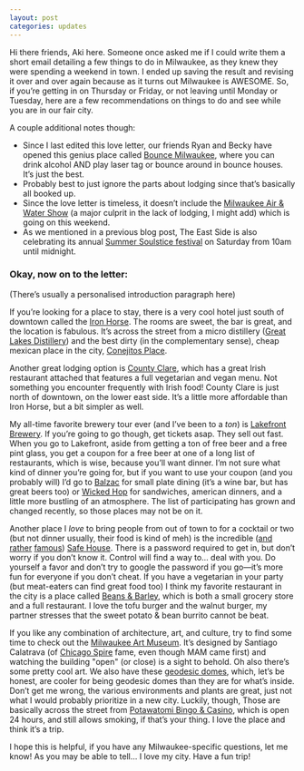 ```yaml
---
layout: post
categories: updates
---
```


Hi there friends, Aki here. Someone once asked me if I could write them a short
email detailing a few things to do in Milwaukee, as they knew they were spending
a weekend in town. I ended up saving the result and revising it over and over
again because as it turns out Milwaukee is AWESOME. So, if you’re getting in on
Thursday or Friday, or not leaving until Monday or Tuesday, here are a few
recommendations on things to do and see while you are in our fair city.

A couple additional notes though:
 
- Since I last edited this love letter, our friends Ryan and Becky have opened
this genius place called [Bounce Milwaukee](http://www.bouncemilwaukee.com/),
where you can drink alcohol AND play laser tag or bounce around in bounce
houses. It’s just the best.
- Probably best to just ignore the parts about lodging since that’s basically
all booked up.
- Since the love letter is timeless, it doesn’t include the
[Milwaukee Air & Water Show](http://www.milwaukeeairshow.com/) (a major culprit
in the lack of lodging, I might add) which is going on this weekend.
- As we mentioned in a previous blog post, The East Side is also celebrating its
annual [Summer Soulstice festival](http://www.theeastside.org/categories/7-summer-soulstice/documents/12-the-summer-soulstice-music-festival)
on Saturday from 10am until midnight.

### Okay, now on to the letter:

(There’s usually a personalised introduction paragraph here)

If you’re looking for a place to stay, there is a very cool hotel just south of
downtown called the [Iron Horse](http://www.theironhorsehotel.com/). The rooms
are sweet, the bar is great, and the location is fabulous. It’s across the
street from a micro distillery
([Great Lakes Distillery](http://www.greatlakesdistillery.com/)) and the best
dirty (in the complementary sense), cheap mexican place in the city,
[Conejitos Place](http://conejitos-place.com/).

Another great lodging option is
[County Clare](http://www.countyclare-inn.com/Guesthouse.html), which has a
great Irish restaurant attached that features a full vegetarian and vegan menu.
Not something you encounter frequently with Irish food! County Clare is just
north of downtown, on the lower east side. It’s a little more affordable than
Iron Horse, but a bit simpler as well.

My all-time favorite brewery tour ever (and I’ve been to a *ton*) is 
[Lakefront Brewery](http://www.lakefrontbrewery.com/tour). If you’re going to go 
though, get tickets asap. They sell out fast. When you go to Lakefront, aside 
from getting a ton of free beer and a free pint glass, you get a coupon for a 
free beer at one of a long list of restaurants, which is wise, because you’ll 
want dinner. I’m not sure what kind of dinner you’re going for, but if you want 
to use your coupon (and you probably will) I’d go to 
[Balzac](http://balzacwinebar.com/) for small plate dining (it’s a wine bar, but 
has great beers too) or [Wicked Hop](http://www.thewickedhop.com/) for 
sandwiches, american dinners, and a little more bustling of an atmosphere. The 
list of participating has grown and changed recently, so those places may not 
be on it. 

Another place I *love* to bring people from out of town to for a cocktail or two
(but not dinner usually, their food is kind of meh) is the incredible 
([and](http://www.independent.co.uk/travel/news-and-advice/wisconsin-hog-heaven-865615.html)
[rather](http://www.huffingtonpost.com/2011/11/02/coolhunting-weird-wisconsin-episode-4_n_1032721.html?ref=travel&ncid=edlinkusaolp00000008)
[famous](http://www.wired.com/magazine/2011/01/st_hiddenplaces/?pid=4536&viewall=true))
[Safe House](http://www.safe-house.com/). There is a password required to get 
in, but don’t worry if you don’t know it. Control will find a way to… deal with
you. Do yourself a favor and don’t try to google the password if you go—it’s 
more fun for everyone if you don’t cheat. If you have a vegetarian in your party
(but meat-eaters can find great food too) I think my favorite restaurant in the
city is a place called [Beans & Barley](http://www.beansandbarley.com/), which 
is both a small grocery store and a full restaurant. I love the tofu burger and 
the walnut burger, my partner stresses that the sweet potato & bean burrito
cannot be beat. 

If you like any combination of architecture, art, and culture, try to find some 
time to check out the [Milwaukee Art Museum](http://mam.org/). It’s designed by 
Santiago Calatrava (of [Chicago Spire](http://en.wikipedia.org/wiki/Chicago_Spire)
fame, even though MAM came first) and watching the building "open" (or close)
is a sight to behold. Oh also there’s some pretty cool art. We also have these 
[geodesic domes](http://county.milwaukee.gov/MitchellParkConserva10116.htm), 
which, let’s be honest, are cooler for being geodesic domes than they are for 
what’s inside. Don’t get me wrong, the various environments and plants are
great, just not what I would probably prioritize in a new city. Luckily, though,
Those are basically across the street from
[Potawatomi Bingo & Casino](http://www.paysbig.com/), which is open 24 hours,
and still allows smoking, if that’s your thing. I love the place and think it’s
a trip. 


I hope this is helpful, if you have any Milwaukee-specific questions,
let me know! As you may be able to tell… I love my city. Have a fun trip!
